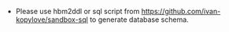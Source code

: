 - Please use hbm2ddl or sql script from https://github.com/ivan-kopylove/sandbox-sql to generate database schema.